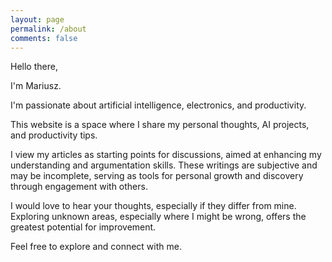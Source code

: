 ```yaml
---
layout: page
permalink: /about
comments: false
---
```


<div class="row justify-content-between">
<div class="col-md-8 pr-5">

<p>
Hello there,
</p>

<p>
I'm Mariusz.
</p>

<p>
I'm passionate about artificial intelligence, electronics, and productivity.
</p>

<p>
This website is a space where I share my personal thoughts, AI projects, and productivity tips.
</p>

<p>
I view my articles as starting points for discussions, aimed at enhancing my understanding and argumentation skills. These writings are subjective and may be incomplete, serving as tools for personal growth and discovery through engagement with others.
</p>

<p>
I would love to hear your thoughts, especially if they differ from mine. Exploring unknown areas, especially where I might be wrong, offers the greatest potential for improvement.
</p>

<p>
Feel free to explore and connect with me.
</p>

</div>
</div>

